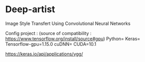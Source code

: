 # Deep-artist
Image Style Transfert Using Convolutional Neural Networks

Config project : 
(source of compatibility : https://www.tensorflow.org/install/source#gpu) 
Python= 
Keras= 
Tensorflow-gpu=1.15.0
cuDNN= 
CUDA=10.1


https://keras.io/api/applications/vgg/
